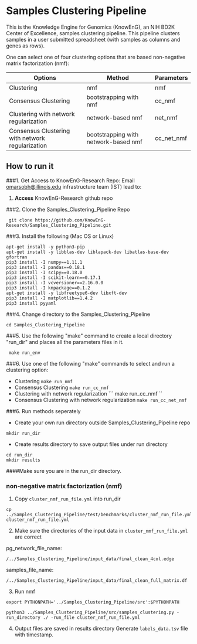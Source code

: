# Samples Clustering Pipeline 
This is the Knowledge Engine for Genomics (KnowEnG), an NIH BD2K Center of Excellence, samples clustering pipeline. 
This pipeline clusters samples in a user submitted spreadsheet (with samples as columns and genes as rows). 

One can select one of four clustering options that are based non-negative matrix factorization (nmf):


| **Options**                                      | **Method**                           | **Parameters** |
| ------------------------------------------------ | -------------------------------------| -------------- |
| Clustering                                       | nmf                                  | nmf            |
| Consensus Clustering                             | bootstrapping with nmf               | cc_nmf         |
| Clustering with network regularization           | network-based nmf                    | net_nmf        |
| Consensus Clustering with network regularization | bootstrapping with network-based nmf | cc_net_nmf     |

## How to run it
###1. Get Access to KnowEnG-Research Repo:
Email omarsobh@illinois.edu infrastructure team (IST) lead to:

1. __Access__ KnowEnG-Research github repo

###2. Clone the Samples_Clustering_Pipeline Repo
```
 git clone https://github.com/KnowEnG-Research/Samples_Clustering_Pipeline.git
```
 
###3. Install the following (Mac OS or Linux)
  ```
 apt-get install -y python3-pip
 apt-get install -y libblas-dev liblapack-dev libatlas-base-dev gfortran
 pip3 install -I numpy==1.11.1
 pip3 install -I pandas==0.18.1 
 pip3 install -I scipy==0.18.0
 pip3 install -I scikit-learn==0.17.1
 pip3 install -I vcversioner==2.16.0.0
 pip3 install -I knpackage==0.1.2
 apt-get install -y libfreetype6-dev libxft-dev 
 pip3 install -I matplotlib==1.4.2
 pip3 install pyyaml
```

###4. Change directory to  the Samples_Clustering_Pipeline

```
cd Samples_Clustering_Pipeline
```

 
###5. Use the following "make" command to create a local directory "run_dir" and places all the parameters files in it.
 ```
  make run_env
 ```

###6. Use one of the following "make" commands to select and run a clustering option:

  * Clustering
 ``` make run_nmf  ```
  * Consensus Clustering
``` make run_cc_nmf ```
  * Clustering with network regularization
 ```  make run_cc_nmf ``
  * Consensus Clustering with network regularization
 ``` make run_cc_net_nmf ```
 
###6. Run methods seperately

* Create your own run directory outside Samples_Clustering_Pipeline repo
 ```
 mkdir run_dir
 ```

* Create results directory to save output files under run directory
 ```
 cd run_dir
 mkdir results
 ```
 
####Make sure you are in the run_dir directory.

### non-negative matrix factorization (nmf)
1. Copy `cluster_nmf_run_file.yml` into run_dir
  ```
  cp ../Samples_Clustering_Pipeline/test/benchmarks/cluster_nmf_run_file.yml cluster_nmf_run_file.yml
  ```
  
2. Make sure the directories of the input data in `cluster_nmf_run_file.yml` are correct
  
  pg_network_file_name:
  ```
  /../Samples_Clustering_Pipeline/input_data/final_clean_4col.edge
  ```
  samples_file_name:
  ```
  /../Samples_Clustering_Pipeline/input_data/final_clean_full_matrix.df
  ```
  
3. Run nmf
  ```
  export PYTHONPATH='../Samples_Clustering_Pipeline/src':$PYTHONPATH    
  
  python3 ../Samples_Clustering_Pipeline/src/samples_clustering.py -run_directory ./ -run_file cluster_nmf_run_file.yml
  ```
  
4. Output files are saved in results directory
  Generate `labels_data.tsv` file with timestamp.
